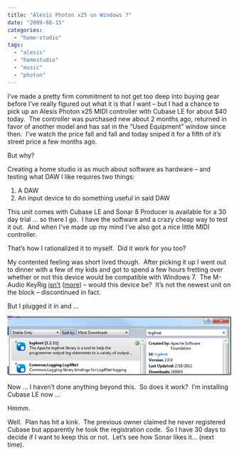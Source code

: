 ```yaml
---
title: "Alesis Photon x25 on Windows 7"
date: "2009-08-15"
categories: 
  - "home-studio"
tags: 
  - "alesis"
  - "homestudio"
  - "music"
  - "photon"
---
```


I’ve made a pretty firm commitment to not get too deep into buying gear before I’ve really figured out what it is that I want – but I had a chance to pick up an Alesis Photon x25 MIDI controller with Cubase LE for about $40 today.  The controller was purchased new about 2 months ago, returned in favor of another model and has sat in the “Used Equipment” window since then.  I’ve watch the price fall and fall and today sniped it for a fifth of it’s street price a few months ago.

But why?

Creating a home studio is as much about software as hardware – and testing what DAW I like requires two things:

1. A DAW
2. An input device to do something useful in said DAW

This unit comes with Cubase LE and Sonar 8 Producer is available for a 30 day trial … so there I go.  I have the software and a crazy cheap way to test it out.  And when I've made up my mind I’ve also got a nice little MIDI controller.

That’s how I rationalized it to myself.  Did it work for you too?

My contented feeling was short lived though.  After picking it up I went out to dinner with a few of my kids and got to spend a few hours fretting over whether or not this device would be compatible with Windows 7.  The M-Audio KeyRig [isn’t](http://twitter.com/noahcoad/status/3303462990) ([more](http://twitter.com/noahcoad/status/3310307595)) – would this device be?  It’s not the newest unit on the block – discontinued in fact.

But I plugged it in and …

[![image](images/image_thumb.png "image")](http://www.roberthorvick.com/images/AlesisPhotonx25onWindows7_13311/image.png)

Now … I haven’t done anything beyond this.  So does it work?  I’m installing Cubase LE now …

Hmmm.

Well.  Plan has hit a kink.  The previous owner claimed he never registered Cubase but apparently he took the registration code.  So I have 30 days to decide if I want to keep this or not.  Let’s see how Sonar likes it… (next time).
